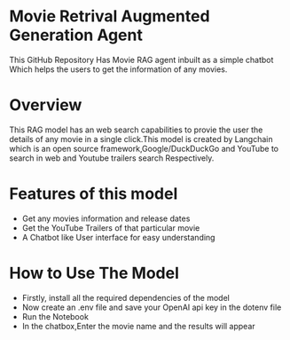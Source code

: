 # Movie Retrival Augmented Generation Agent
This GitHub Repository Has Movie RAG agent inbuilt as a simple chatbot Which helps the users to get the information of any movies.

# Overview
This RAG model has an web search capabilities to provie the user the details of any movie in a single click.This model is created by Langchain which is an open source framework,Google/DuckDuckGo and YouTube to search in web and Youtube trailers search Respectively.

# Features of this model
- Get any movies information and release dates
- Get the YouTube Trailers of that particular movie
- A Chatbot like User interface for easy understanding
  
# How to Use The Model 
- Firstly, install all the required dependencies of the model
- Now create an .env file and save your OpenAI api key in the dotenv file
- Run the Notebook
- In the chatbox,Enter the movie name and the results will appear


